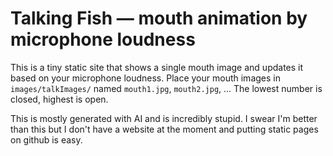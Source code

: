 # Talking Fish — mouth animation by microphone loudness

This is a tiny static site that shows a single mouth image and updates it based on your microphone loudness. Place your mouth images in `images/talkImages/` named `mouth1.jpg`, `mouth2.jpg`, ... The lowest number is closed, highest is open.

This is mostly generated with AI and is incredibly stupid. I swear I'm better than this but I don't have a website at the moment and putting static pages on github is easy.
